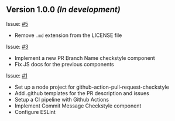 ## Version 1.0.0 *(In development)*

Issue: [#5](https://github.com/maximbircu/github-action-pull-request-checkstyle/issues/1)
- Remove `.md` extension from the LICENSE file 

Issue: [#3](https://github.com/maximbircu/github-action-pull-request-checkstyle/issues/1)
- Implement a new PR Branch Name checkstyle component
- Fix JS docs for the previous components

Issue: [#1](https://github.com/maximbircu/github-action-pull-request-checkstyle/issues/1)
- Set up a node project for github-action-pull-request-checkstyle
- Add .github templates for the PR description and issues 
- Setup a CI pipeline with Github Actions
- Implement Commit Message Checkstyle component
- Configure ESLint
